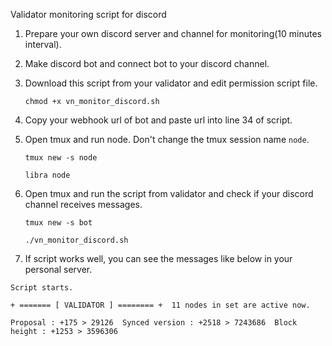 Validator monitoring script for discord

1. Prepare your own discord server and channel for monitoring(10 minutes interval).
2. Make discord bot and connect bot to your discord channel.
3. Download this script from your validator and edit permission script file.
   
   ```chmod +x vn_monitor_discord.sh```
5. Copy your webhook url of bot and paste url into line 34 of script.
6. Open tmux and run node. Don't change the tmux session name `node`.

   ```tmux new -s node```
   
   ```libra node```
8. Open tmux and run the script from validator and check if your discord channel receives messages.

   ```tmux new -s bot```
   
   ```./vn_monitor_discord.sh```
10. If script works well, you can see the messages like below in your personal server.

   ```Script starts.```
   
   ```+ ======= [ VALIDATOR ] ======== +  11 nodes in set are active now.```
   
   ```Proposal : +175 > 29126  Synced version : +2518 > 7243686  Block height : +1253 > 3596306```
